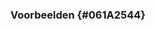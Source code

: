 ### Voorbeelden {#061A2544}
<section data-include-format='markdown' data-include='054-Minimale_set_van_eigenschappen.md'/>
<section data-include-format='markdown' data-include='055-Niet_publieke_datasets.md'/>
<section data-include-format='markdown' data-include='056-Temporal_coverage.md'/>
